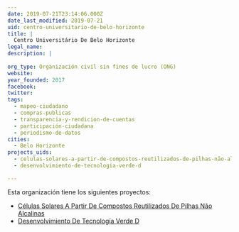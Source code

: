 ```yaml
---
date: 2019-07-21T23:14:06.000Z
date_last_modified: 2019-07-21
uid: centro-universitario-de-belo-horizonte
title: |
  Centro Universitário De Belo Horizonte
legal_name: 
description: |
  
org_type: Organización civil sin fines de lucro (ONG)
website: 
year_founded: 2017
facebook: 
twitter: 
tags:
  - mapeo-ciudadano
  - compras-publicas
  - transparencia-y-rendicion-de-cuentas
  - participación-ciudadana
  - periodismo-de-datos
cities: 
  - Belo Horizonte
projects_uids:
  - celulas-solares-a-partir-de-compostos-reutilizados-de-pilhas-não-alcalinas
  - desenvolvimiento-de-tecnologia-verde-d

---
```


Esta organización tiene los siguientes proyectos:

- [Células Solares A Partir De Compostos Reutilizados De Pilhas Não Alcalinas](/proyectos/celulas-solares-a-partir-de-compostos-reutilizados-de-pilhas-não-alcalinas)
- [Desenvolvimiento De Tecnología Verde D](/proyectos/desenvolvimiento-de-tecnologia-verde-d)
